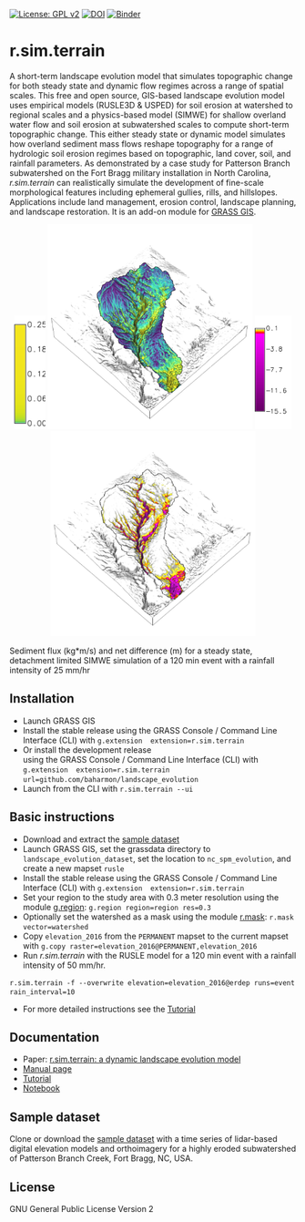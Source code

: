 [![License: GPL v2](https://img.shields.io/badge/License-GPL%20v2-blue.svg)](https://www.gnu.org/licenses/old-licenses/gpl-2.0.en.html)
[![DOI](https://zenodo.org/badge/DOI/10.5281/zenodo.2542921.svg)](https://doi.org/10.5281/zenodo.2542921)
[![Binder](https://mybinder.org/badge.svg)](https://mybinder.org/v2/gh/baharmon/landscape_evolution/master)

# r.sim.terrain
A short-term landscape evolution model
that simulates topographic change
for both steady state and dynamic flow regimes
across a range of spatial scales.
This free and open source,
GIS-based landscape evolution model
uses empirical models (RUSLE3D & USPED)
for soil erosion at watershed to regional scales
and a physics-based model (SIMWE)
for shallow overland water flow and soil erosion
at subwatershed scales
to compute short-term topographic change.
This either steady state or dynamic model simulates
how overland sediment mass flows reshape topography
for a range of hydrologic soil erosion regimes
based on topographic, land cover, soil, and rainfall parameters.
As demonstrated by a case study
for Patterson Branch subwatershed
on the Fort Bragg military installation in North Carolina,
*r.sim.terrain* can realistically simulate the development of
fine-scale morphological features including
ephemeral gullies, rills, and hillslopes.
Applications include land management, erosion control,
landscape planning, and landscape restoration.
It is an add-on module for
[GRASS GIS](https://grass.osgeo.org/).

<p align="center">
  <img src="images/ss_flux_3d/legend_flux.png" height="200">
  <img src="images/ss_flux_3d/flux.png" height="360">
  <img src="images/ss_flux_3d/legend_difference.png" height="200">
  <img src="images/ss_flux_3d/difference.png" height="360">
</p>
Sediment flux (kg*m/s) and net difference (m)
for a steady state, detachment limited SIMWE simulation
of a 120 min event with a rainfall intensity of 25 mm/hr

## Installation
* Launch GRASS GIS
* Install the stable release
using the GRASS Console / Command Line Interface (CLI) with
`g.extension  extension=r.sim.terrain`
* Or install the development release  
using the GRASS Console / Command Line Interface (CLI) with
`g.extension  extension=r.sim.terrain url=github.com/baharmon/landscape_evolution`
* Launch from the CLI with `r.sim.terrain --ui`

## Basic instructions
* Download and extract the [sample dataset](https://github.com/baharmon/landscape_evolution_dataset)
* Launch GRASS GIS,
set the grassdata directory to `landscape_evolution_dataset`,
set the location to `nc_spm_evolution`,
and create a new mapset `rusle`
* Install the stable release
using the GRASS Console / Command Line Interface (CLI) with
`g.extension  extension=r.sim.terrain`
* Set your region to the study area with 0.3 meter resolution
using the module
[g.region](https://grass.osgeo.org/grass74/manuals/g.region.html):
`g.region region=region res=0.3`
* Optionally set the watershed as a mask using the module
[r.mask](https://grass.osgeo.org/grass74/manuals/r.mask.html):
`r.mask vector=watershed`
* Copy `elevation_2016` from the `PERMANENT` mapset to the current mapset with
`g.copy raster=elevation_2016@PERMANENT,elevation_2016`
* Run *r.sim.terrain* with the RUSLE model
for a 120 min event with a rainfall intensity of 50 mm/hr.
```
r.sim.terrain -f --overwrite elevation=elevation_2016@erdep runs=event rain_interval=10
```
* For more detailed instructions see the [Tutorial](tutorial.md)

## Documentation
* Paper: [r.sim.terrain: a dynamic landscape evolution model](tex/landscape_evolution.pdf)
* [Manual page](r.sim.terrain.html)
* [Tutorial](tutorial.md)
* [Notebook](https://mybinder.org/v2/gh/baharmon/landscape_evolution/master)

## Sample dataset
Clone or download the
[sample dataset](https://github.com/baharmon/landscape_evolution_dataset)
with a time series of lidar-based digital elevation models
and orthoimagery
for a highly eroded subwatershed of Patterson Branch Creek, Fort Bragg, NC, USA.

## License
GNU General Public License Version 2
